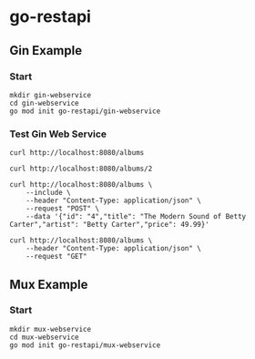 # go-restapi

## Gin Example

### Start
```
mkdir gin-webservice
cd gin-webservice
go mod init go-restapi/gin-webservice
```
### Test Gin Web Service
```
curl http://localhost:8080/albums

curl http://localhost:8080/albums/2

curl http://localhost:8080/albums \
    --include \
    --header "Content-Type: application/json" \
    --request "POST" \
    --data '{"id": "4","title": "The Modern Sound of Betty Carter","artist": "Betty Carter","price": 49.99}'

curl http://localhost:8080/albums \
    --header "Content-Type: application/json" \
    --request "GET"
```

## Mux Example

### Start
```
mkdir mux-webservice
cd mux-webservice
go mod init go-restapi/mux-webservice
```